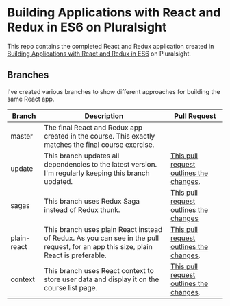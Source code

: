 # Building Applications with React and Redux in ES6 on Pluralsight

This repo contains the completed React and Redux application created in [Building Applications with React and Redux in ES6](https://app.pluralsight.com/library/courses/react-redux-react-router-es6) on Pluralsight.

## Branches

I've created various branches to show different approaches for building the same React app.

| Branch | Description | Pull Request |
|--------|-------------|--------------|
| master | The final React and Redux app created in the course. This exactly matches the final course exercise.| |
| update | This branch updates all dependencies to the latest version. I'm regularly keeping this branch updated. | [This pull request outlines the changes](https://github.com/coryhouse/pluralsight-redux-app-used-to-build-script/pull/1). |
| sagas | This branch uses Redux Saga instead of Redux thunk. | [This pull request outlines the changes](https://github.com/coryhouse/pluralsight-redux-app-used-to-build-script/pull/12)
| plain-react | This branch uses plain React instead of Redux. As you can see in the pull request, for an app this size, plain React is preferable.| [This pull request outlines the changes](https://github.com/coryhouse/pluralsight-redux-app-used-to-build-script/pull/10).|
| context | This branch uses React context to store user data and display it on the course list page. | [This pull request outlines the changes](https://github.com/coryhouse/pluralsight-redux-app-used-to-build-script/pull/11). |
